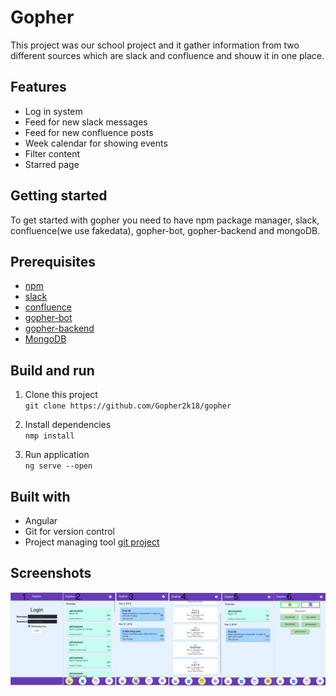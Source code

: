 # Gopher

This project was our school project and it gather information from two different sources which are slack and confluence and shouw it in one place.

## Features
* Log in system
* Feed for new slack messages
* Feed for new confluence posts
* Week calendar for showing events
* Filter content
* Starred page

## Getting started
To get started with gopher you need to have npm package manager, slack, confluence(we use fakedata), gopher-bot, gopher-backend and mongoDB.

## Prerequisites
* [npm](https://www.npmjs.com/get-npm)
* [slack](https://slack.com/)
* [confluence](https://www.atlassian.com/software/confluence)
* [gopher-bot](https://github.com/Gopher2k18/gopher-bot)
* [gopher-backend](https://github.com/Gopher2k18/gopher-backend)
* [MongoDB](https://www.mongodb.com/)

## Build and run

1. Clone this project \
`git clone https://github.com/Gopher2k18/gopher`

2. Install dependencies \
`nmp install`

3. Run application \
 `ng serve --open`

## Built with
 * Angular
 * Git for version control
 * Project managing tool [git project](https://github.com/Gopher2k18/gopher/projects/1)
 
 ## Screenshots
 ![Screenshot](gopher-image.png)
 

